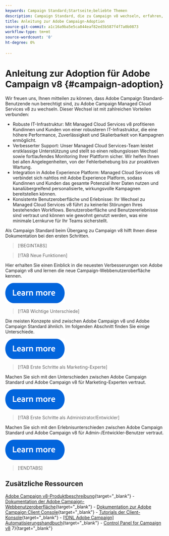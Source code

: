 ```yaml
---
keywords: Campaign Standard;Startseite;beliebte Themen
description: Campaign Standard, die zu Campaign v8 wechseln, erfahren, wie Sie beginnen.
title: Anleitung zur Adobe Campaign-Adoption
source-git-commit: a1c16a9ba5e5ca844eaf82ed3b587f4f7a0b0873
workflow-type: tm+mt
source-wordcount: '0'
ht-degree: 0%

---
```


# Anleitung zur Adoption für Adobe Campaign v8 {#campaign-adoption}


Wir freuen uns, Ihnen mitteilen zu können, dass Adobe Campaign Standard-Benutzende nun berechtigt sind, zu Adobe Campaign Managed Cloud Services v8 zu wechseln. Dieser Wechsel ist mit zahlreichen Vorteilen verbunden:

* Robuste IT-Infrastruktur: Mit Managed Cloud Services v8 profitieren Kundinnen und Kunden von einer robusteren IT-Infrastruktur, die eine höhere Performance, Zuverlässigkeit und Skalierbarkeit von Kampagnen ermöglicht.
* Verbesserter Support: Unser Managed Cloud Services-Team leistet erstklassige Unterstützung und stellt so einen reibungslosen Wechsel sowie fortlaufendes Monitoring Ihrer Plattform sicher. Wir helfen Ihnen bei allen Angelegenheiten, von der Fehlerbehebung bis zur proaktiven Wartung.
* Integration in Adobe Experience Platform: Managed Cloud Services v8 verbindet sich nahtlos mit Adobe Experience Platform, sodass Kundinnen und Kunden das gesamte Potenzial ihrer Daten nutzen und kanalübergreifend personalisierte, wirkungsvolle Kampagnen bereitstellen können.
* Konsistente Benutzeroberfläche und Erlebnisse: Ihr Wechsel zu Managed Cloud Services v8 führt zu keinerlei Störungen Ihres bestehenden Workflows. Benutzeroberfläche und Benutzererlebnisse sind vertraut und können wie gewohnt genutzt werden, was eine minimale Lernkurve für Ihr Teams sicherstellt.

Als Campaign Standard beim Übergang zu Campaign v8 hilft Ihnen diese Dokumentation bei den ersten Schritten.

>[!BEGINTABS]

>[!TAB Neue Funktionen]

Hier erhalten Sie einen Einblick in die neuesten Verbesserungen von Adobe Campaign v8 und lernen die neue Campaign-Webbenutzeroberfläche kennen.

[![Bild](../v8/assets/do-not-localize/learn-more-button.svg)](get-started/overview.md)


>[!TAB Wichtige Unterschiede]

Die meisten Konzepte sind zwischen Adobe Campaign v8 und Adobe Campaign Standard ähnlich. Im folgenden Abschnitt finden Sie einige Unterschiede.

[![Bild](../v8/assets/do-not-localize/learn-more-button.svg)](get-started/overview.md#experiences)

>[!TAB Erste Schritte als Marketing-Experte]

Machen Sie sich mit den Unterschieden zwischen Adobe Campaign Standard und Adobe Campaign v8 für Marketing-Experten vertraut.

[![Bild](../v8/assets/do-not-localize/learn-more-button.svg)](get-started/marketers.md)

>[!TAB Erste Schritte als Administrator/Entwickler]

Machen Sie sich mit den Erlebnisunterschieden zwischen Adobe Campaign Standard und Adobe Campaign v8 für Admin-/Entwickler-Benutzer vertraut.

[![Bild](../v8/assets/do-not-localize/learn-more-button.svg)](get-started/admin-developers.md)

>[!ENDTABS]

<!--
## Explore the documentation

<table style="table-layout:auto">
  <tr style="border: 0;">
    <td>
      <img src="../v8/assets/do-not-localize/icon-start.svg" width="35px">
    <br/>
      <strong>Get started</strong><br/><a href="../v8/start/campaign-ui.md">User interface</a> - <a href="../v8/start/ac-components.md">Components & processes</a> - <a href="../v8/start/v7-to-v8.md">From Classic v7 to v8</a> - <a href="../v8/start/campaign-faq.md">FAQ</a>
    </td>
    <td>
      <img src="../v8/assets/do-not-localize/icon-experience.svg" width="35px">
    <br/>
      <strong>Customer's experience</strong><br/><a href="../automation/workflow/about-workflows.md" target="_blank">Automate with workflows</a> - <a href="../automation/campaigns/set-up-campaigns.md" target="_blank">Campaign orchestration</a> - <a href="../v8/interaction/interaction.md">Decision management</a> - <a href="../v8/send/personalize.md">Personalization</a>
    </td>
    <td>
      <img src="../v8/assets/do-not-localize/icon-send.svg" width="35px">
    <br/>
      <strong>Send messages</strong><br/><a href="../v8/start/create-message.md">Get started</a> - <a href="../v8/send/preview-and-proof.md">Preview & proofs</a> - <a href="../v8/send/predictive.md">Send-time optimization</a> - <a href="../v8/reporting/gs-reporting.md">Reporting & analytics</a>
    </td>
  </tr>
  <tr style="border: 0;">
    <td>
      <img src="../v8/assets/do-not-localize/icon_profile-audience.svg" width="35px">
    <br/>
      <strong>Profiles & audiences</strong><br/><a href="../v8/audiences/create-profiles.md">Add profiles</a> - <a href="../v8/audiences/create-audiences.md">Create audiences</a> - <a href="../v8/start/subscriptions.md">Manage subscriptions</a> - <a href="../v8/start/privacy.md">Privacy</a>
    </td>
    <td>
      <img src="../v8/assets/do-not-localize/icon-configure.svg" width="35px">
    <br/>
      <strong>Architecture & configuration</strong><br/><a href="../v8/architecture/architecture.md">Architecture</a> - <a href="../v8/start/implement.md">Campaign v8 implementation</a> - <a href="../v8/connect/integration.md">Connect with other solutions</a> - <a href="../v8/start/gs-permissions.md">Users & permissions</a>
    </td>
    <td>
      <img src="../v8/assets/do-not-localize/icon-dev.svg" width="35px">
    <br/>
      <strong>Developer resources</strong><br/><a href="../v8/dev/datamodel.md">Campaign v8 datamodel</a> - <a href="../v8/dev/schemas.md">Schemas</a> - <a href="../v8/dev/api.md">APIs</a>
    </td>
  </tr>
</table> -->

## Zusätzliche Ressourcen

[Adobe Campaign v8-Produktbeschreibung](https://helpx.adobe.com/de/legal/product-descriptions/adobe-campaign-managed-cloud-services.html){target="_blank"} - [Dokumentation der Adobe Campaign-Webbenutzeroberfläche](https://experienceleague.adobe.com/docs/campaign-web/v8/campaign-web-home.html?lang=de){target="_blank"} - [Dokumentation zur Adobe Campaign Client Console](https://experienceleague.adobe.com/de/docs/campaign/campaign-v8/campaign-home){target="_blank"} - [Tutorials der Client-Konsole](https://experienceleague.adobe.com/docs/campaign-learn/tutorials/overview.html?lang=de){target="_blank"} - [[!DNL Adobe Campaign] Automatisierungshandbuch](https://experienceleague.adobe.com/docs/campaign/automation/home.html?lang=de){target="_blank"} - [Control Panel for Campaign v8](https://experienceleague.adobe.com/docs/control-panel/using/discover-control-panel/key-features.html?lang=de) 7}{target="_blank"}

